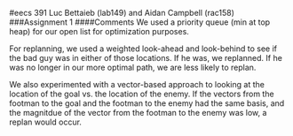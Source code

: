 #eecs 391
Luc Bettaieb (lab149) and Aidan Campbell (rac158)
###Assignment 1
####Comments
We used a priority queue (min at top heap) for our open list for optimization purposes.

For replanning, we used a weighted look-ahead and look-behind to see if the bad guy was in either of those locations.  If he was, we replanned.  If he was no longer in our more optimal path, we are less likely to replan.

We also experimented with a vector-based approach to looking at the location of the goal vs. the location of the enemy.  If the vectors from the footman to the goal and the footman to the enemy had the same basis, and the magnitdue of the vector from the footman to the enemy was low, a replan would occur.